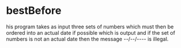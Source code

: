 bestBefore
==========

his program takes as input three sets of numbers which must then be ordered into an actual date if possible which is output and if the set of numbers is not an actual date then the message --/--/---- is illegal.
